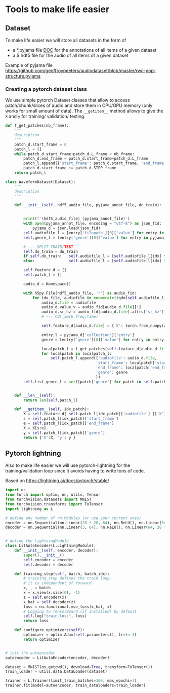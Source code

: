 # Tools to make life easier

## Dataset

To make life easier we will store all datasets in the form of
- a *.pyjama file [DOC](https://github.com/geoffroypeeters/pyjama) for the annotations of all items of a given dataset
- a $.hdf5 file for the audio of all items of a given dataset

Example of pyjama file https://github.com/geoffroypeeters/audiodataset/blob/master/rwc-pop-structure.pyjama

### Creating a pytorch dataset class

We use simple pytorch Dataset classes that allow to access patch/chunk/slices of audio and store them in CPU/GPU memory (only works for small amount of data).
The `__getitem__` method allows to give the `X` and `y` for training/ validation/ testing.

```python
def f_get_patches(nb_frame):
    """
    description
    """
    patch_d.start_frame = 0
    patch_l = []
    while patch_d.start_frame+patch_d.L_frame < nb_frame:
        patch_d.end_frame = patch_d.start_frame+patch_d.L_frame
        patch_l.append({'start_frame': patch_d.start_frame, 'end_frame': patch_d.end_frame})
        patch_d.start_frame += patch_d.STEP_frame
    return patch_l

class WaveformDataset(Dataset):
    """
    description
    """

    def __init__(self, hdf5_audio_file, pyjama_annot_file, do_train):


        print(f'{hdf5_audio_file} {pyjama_annot_file}')
        with open(pyjama_annot_file, encoding = "utf-8") as json_fid:
            pyjama_d = json.load(json_fid)
        self.audiofile_l = [entry['filepath'][0]['value'] for entry in pyjama_d['collection']['entry']]
        self.genre_l = [entry['genre'][0]['value'] for entry in pyjama_d['collection']['entry']]

        # --- SPLIT TRAIN/TEST
        self.do_train = do_train
        if self.do_train:   self.audiofile_l = [self.audiofile_l[idx] for idx in range(len(self.audiofile_l)) if (idx % 10) != 0]
        else:               self.audiofile_l = [self.audiofile_l[idx] for idx in range(len(self.audiofile_l)) if (idx % 10) == 0]

        self.feature_d = {}
        self.patch_l = []

        audio_d = Namespace()

        with h5py.File(hdf5_audio_file, 'r') as audio_fid:
            for idx_file, audiofile in enumerate(tqdm(self.audiofile_l)):
                audio_d.file = audiofile
                audio_d.value_v = audio_fid[audio_d.file][:]
                audio_d.sr_hz = audio_fid[audio_d.file].attrs['sr_hz']
                # --- CQT_3m(6,freq,time)

                self.feature_d[audio_d.file] = {'X': torch.from_numpy(audio_d.value_v).float()}

                entry_l = pyjama_d['collection']['entry']
                genre = [entry['genre'][0]['value'] for entry in entry_l  if entry['filepath'][0]['value']==audiofile][0]

                localpatch_l = f_get_patches(self.feature_d[audio_d.file]['X'].size(0))
                for localpatch in localpatch_l:
                    self.patch_l.append({'audiofile': audio_d.file,
                                        'start_frame': localpatch['start_frame'],
                                        'end_frame': localpatch['end_frame'],
                                        'genre': genre
                                        })
        self.list_genre_l = set([patch['genre'] for patch in self.patch_l])


    def __len__(self):
        return len(self.patch_l)

    def __getitem__(self, idx_patch):
        X = self.feature_d[ self.patch_l[idx_patch]['audiofile'] ]['X']
        s = self.patch_l[idx_patch]['start_frame']
        e = self.patch_l[idx_patch]['end_frame']
        X = X[s:e]
        y = self.patch_l[idx_patch]['genre']
        return {'X':X, 'y': y }
```


## Pytorch lightning

Also to make life easier we will use pytorch-lightning for the training/validation loop since it avoids having to write tons of code.

Based on https://lightning.ai/docs/pytorch/stable/

```python
import os
from torch import optim, nn, utils, Tensor
from torchvision.datasets import MNIST
from torchvision.transforms import ToTensor
import lightning as L

# define any number of nn.Modules (or use your current ones)
encoder = nn.Sequential(nn.Linear(28 * 28, 64), nn.ReLU(), nn.Linear(64, 3))
decoder = nn.Sequential(nn.Linear(3, 64), nn.ReLU(), nn.Linear(64, 28 * 28))


# define the LightningModule
class LitAutoEncoder(L.LightningModule):
    def __init__(self, encoder, decoder):
        super().__init__()
        self.encoder = encoder
        self.decoder = decoder

    def training_step(self, batch, batch_idx):
        # training_step defines the train loop.
        # it is independent of forward
        x, _ = batch
        x = x.view(x.size(0), -1)
        z = self.encoder(x)
        x_hat = self.decoder(z)
        loss = nn.functional.mse_loss(x_hat, x)
        # Logging to TensorBoard (if installed) by default
        self.log("train_loss", loss)
        return loss

    def configure_optimizers(self):
        optimizer = optim.Adam(self.parameters(), lr=1e-3)
        return optimizer


# init the autoencoder
autoencoder = LitAutoEncoder(encoder, decoder)

dataset = MNIST(os.getcwd(), download=True, transform=ToTensor())
train_loader = utils.data.DataLoader(dataset)

trainer = L.Trainer(limit_train_batches=100, max_epochs=1)
trainer.fit(model=autoencoder, train_dataloaders=train_loader)
```
